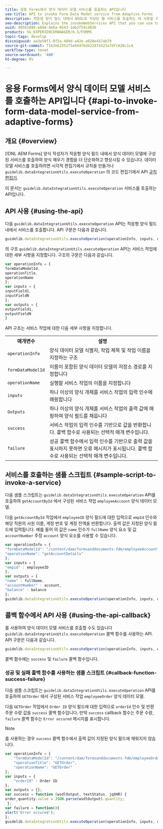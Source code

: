 ```yaml
---
title: 응용 Forms에서 양식 데이터 모델 서비스를 호출하는 API입니다
seo-title: API to invoke Form Data Model service from Adaptive Forms
description: 적응형 양식 필드 내에서 WSDL로 작성된 웹 서비스를 호출하는 데 사용할 수 있는 invokeWebServices API에 대해 설명합니다.
seo-description: Explains the invokeWebServices API that you can use to invoke web services written in WSDL from within an Adaptive Form field.
uuid: 40561086-e69d-4e6a-9543-1eb2f54cd836
products: SG_EXPERIENCEMANAGER/6.5/FORMS
topic-tags: develop
discoiquuid: aa3e50f1-8f5a-489d-a42e-a928e437ab79
source-git-commit: 7163eb2551f5e644f6d42287a523a7dfc626c1c4
workflow-type: tm+mt
source-wordcount: '480'
ht-degree: 0%

---
```



# 응용 Forms에서 양식 데이터 모델 서비스를 호출하는 API입니다 {#api-to-invoke-form-data-model-service-from-adaptive-forms}

## 개요 {#overview}

[!DNL AEM Forms] 양식 작성자가 적응형 양식 필드 내에서 양식 데이터 모델에 구성된 서비스를 호출하여 양식 채우기 경험을 더 단순화하고 향상시킬 수 있습니다. 데이터 모델 서비스를 호출하려면 시각적 편집기에서 규칙을 만들거나 `guidelib.dataIntegrationUtils.executeOperation` 의 코드 편집기에서 API [규칙 편집기](rule-editor.md).

이 문서는 `guidelib.dataIntegrationUtils.executeOperation` 서비스를 호출하는 API입니다.

## API 사용 {#using-the-api}

다음 `guidelib.dataIntegrationUtils.executeOperation` API는 적응형 양식 필드 내에서 서비스를 호출합니다. API 구문은 다음과 같습니다.

```javascript
guidelib.dataIntegrationUtils.executeOperation(operationInfo, inputs, outputs)
```

의 구조 `guidelib.dataIntegrationUtils.executeOperation` API는 서비스 작업에 대한 세부 사항을 지정합니다. 구조의 구문은 다음과 같습니다.

```javascript
var operationInfo = {
formDataModelId,
operationTitle,
operationName
};
var inputs = {
inputField1,
inputFieldN
};
var outputs = {
outputField1,
outputFieldN
}
```

API 구조는 서비스 작업에 대한 다음 세부 사항을 지정합니다.

<table>
 <tbody>
  <tr>
   <th>매개변수</th>
   <th>설명</th>
  </tr>
  <tr>
   <td><code>operationInfo</code></td>
   <td>양식 데이터 모델 식별자, 작업 제목 및 작업 이름을 지정하는 구조</td>
  </tr>
  <tr>
   <td><code>formDataModelId</code></td>
   <td>이름이 포함된 양식 데이터 모델의 저장소 경로를 지정합니다</td>
  </tr>
  <tr>
   <td><code>operationName</code></td>
   <td>실행할 서비스 작업의 이름을 지정합니다</td>
  </tr>
  <tr>
   <td><code>inputs</code></td>
   <td>하나 이상의 양식 개체를 서비스 작업의 입력 인수에 매핑합니다</td>
  </tr>
  <tr>
   <td><code>Outputs</code></td>
   <td>하나 이상의 양식 개체를 서비스 작업의 출력 값에 매핑하여 양식 필드를 채웁니다<br /> </td>
  </tr>
  <tr>
   <td><code>success</code></td>
   <td>서비스 작업의 입력 인수를 기반으로 값을 반환합니다. 콜백 함수로 사용되는 선택적 매개 변수입니다.<br /> </td>
  </tr>
  <tr>
   <td><code>failure</code></td>
   <td>성공 콜백 함수에서 입력 인수를 기반으로 출력 값을 표시하지 못하면 오류 메시지가 표시됩니다. 콜백 함수로 사용되는 선택적 매개 변수입니다.<br /> </td>
  </tr>
 </tbody>
</table>

## 서비스를 호출하는 샘플 스크립트 {#sample-script-to-invoke-a-service}

다음 샘플 스크립트는 `guidelib.dataIntegrationUtils.executeOperation` API를 호출하여 `getAccountById` 에서 구성된 서비스 작업 `employeeAccount` 양식 데이터 모델.

다음 `getAccountById` 작업에서 `employeeID` 양식 필드에 대한 입력으로 `empId` 인수와 해당 직원의 사원 이름, 계정 번호 및 계정 잔액을 반환합니다. 출력 값은 지정된 양식 필드에 입력됩니다. 예를 들어 의 값은 `name` 인수가 `fullName` 양식 요소 및 값 `accountNumber` 주장 `account` 양식 요소를 사용할 수 있습니다.

```javascript
var operationInfo = {
"formDataModelId": "/content/dam/formsanddocuments-fdm/employeeAccount",
"operationName": "getAccountDetails"
};
var inputs = {
"empid" : employeeID
};
var outputs = {
"name" : fullName,
"accountNumber" : account,
"balance" : balance
};
guidelib.dataIntegrationUtils.executeOperation(operationInfo, inputs, outputs);
```

## 콜백 함수에서 API 사용 {#using-the-api-callback}

를 사용하여 양식 데이터 모델 서비스를 호출할 수도 있습니다 `guidelib.dataIntegrationUtils.executeOperation` 콜백 함수를 사용하는 API. API 구문은 다음과 같습니다.

```javascript
guidelib.dataIntegrationUtils.executeOperation(operationInfo, inputs, outputs, callbackFunction)
```

콜백 함수에는 `success` 및 `failure` 콜백 함수입니다.

### 성공 및 실패 콜백 함수를 사용하는 샘플 스크립트 {#callback-function-success-failure}

다음 샘플 스크립트는 `guidelib.dataIntegrationUtils.executeOperation` API를 호출하여 `GETOrder` 에서 구성된 서비스 작업 `employeeOrder` 양식 데이터 모델.

다음 `GETOrder` 작업에서 `Order ID` 양식 필드에 대한 입력으로 `orderId` 인수 및 반환 주문 수량 값을 `success` 콜백 함수입니다.  만약 `success` callback 함수는 주문 수량, `failure` 콜백 함수는 `Error occured` 메시지를 표시합니다.

>[!NOTE]
>
> 를 사용하는 경우 `success` 콜백 함수에서 출력 값이 지정된 양식 필드에 채워지지 않습니다.

```javascript
var operationInfo = {
    "formDataModelId": "/content/dam/formsanddocuments-fdm/employeeOrder",
    "operationTitle": "GETOrder",
    "operationName": "GETOrder"
};
var inputs = {
    "orderId" : Order ID
};
var outputs = {};
var success = function (wsdlOutput, textStatus, jqXHR) {
order_quantity.value = JSON.parse(wsdlOutput).quantity;
 };
var failure = function(){
alert('Error occured');
};
guidelib.dataIntegrationUtils.executeOperation(operationInfo, inputs, outputs, success, failure);
```
